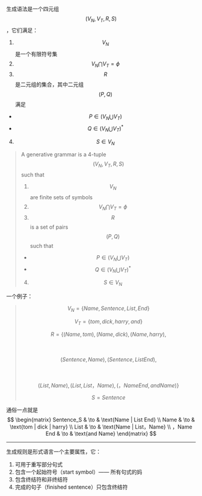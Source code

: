 生成语法是一个四元组 $$ (V_N, V_T, R, S) $$，它们满足：

1. $$ V_N $$ 是一个有限符号集
2. $$ V_N \bigcap V_T = \phi $$
3. $$ R $$ 是二元组的集合，其中二元组 $$ (P, Q) $$ 满足
  - $$ P \in (V_N \bigcup V_T) $$
  - $$ Q \in (V_N \bigcup V_T)^* $$
4. $$ S \in V_N $$


> A generative grammar is a 4-tuple $$ (V_N, V_T, R, S) $$ such that
>
> 1. $$ V_N $$ are finite sets of symbols
> 2. $$ V_N \bigcap V_T = \phi $$
> 3. $$ R $$ is a set of pairs $$ (P, Q) $$ such that
>   - $$ P \in (V_N \bigcup V_T) $$
>   - $$ Q \in (V_N \bigcup V_T)^* $$
> 4. $$ S \in V_N $$

一个例子：

> $$ V_N = \{Name, Sentence, List, End\} $$
>
> $$ V_T = \{tom, dick, harry, and\} $$
>
> $$ R = \{(Name, tom), (Name, dick), (Name, harry), $$ <br/>
> &nbsp;&nbsp;&nbsp;&nbsp;&nbsp;&nbsp;&nbsp;&nbsp;&nbsp;&nbsp;
> $$ (Sentence, Name), (Sentence, List End), $$ <br/>
> &nbsp;&nbsp;&nbsp;&nbsp;&nbsp;&nbsp;&nbsp;&nbsp;&nbsp;&nbsp;
> $$ (List, Name), (List, List，Name), (，Name End, and Name)\} $$
>
> $$ S = Sentence $$

通俗一点就是
$$ \begin{matrix}
Sentence_S & \to & \text{Name | List End} \\
Name       & \to & \text{tom | dick | harry} \\
List       & \to & \text{Name | List，Name} \\
，Name End & \to & \text{and Name}
\end{matrix} $$

---

生成规则是形式语言一个主要属性，它：

1. 可用于重写部分句式
2. 包含一个起始符号（start symbol）—— 所有句式的妈
3. 包含终结符和非终结符
4. 完成的句子（finished sentence）只包含终结符

